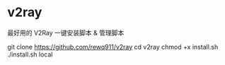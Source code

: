 # v2ray
最好用的 V2Ray 一键安装脚本 &amp; 管理脚本

git clone https://github.com/rewq911/v2ray
cd v2ray
chmod +x install.sh
./install.sh local
